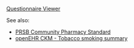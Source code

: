 [Questionnaire Viewer](https://project-wildfyre.github.io/domain-archetype/?q=https://virtually-healthcare.github.io/R4/Questionnaire-SmokingStatus.json)

See also:

- [PRSB Community Pharmacy Standard](https://theprsb.org/standards/communitypharmacy/)
- [openEHR CKM - Tobacco smoking summary](https://ckm.openehr.org/ckm/archetypes/1013.1.2466)

